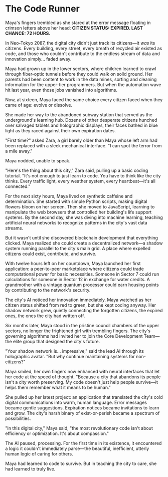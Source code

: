 # The Code Runner

Maya's fingers trembled as she stared at the error message floating in crimson letters above her head: **CITIZEN STATUS: EXPIRED. LAST CHANCE: 72 HOURS.**

In Neo-Tokyo 2087, the digital city didn't just track its citizens—it *was* its citizens. Every building, every street, every breath of recycled air existed as code, and those who couldn't contribute to the endless stream of data and innovation simply... faded away.

Maya had grown up in the lower sectors, where children learned to crawl through fiber-optic tunnels before they could walk on solid ground. Her parents had been content to work in the data mines, sorting and cleaning information for the upper-tier programmers. But when the automation wave hit last year, even those jobs vanished into algorithms.

Now, at sixteen, Maya faced the same choice every citizen faced when they came of age: evolve or dissolve.

She made her way to the abandoned subway station that served as the underground's learning hub. Dozens of other desperate citizens hunched over salvaged tablets and holographic displays, their faces bathed in blue light as they raced against their own expiration dates.

"First time?" asked Zara, a girl barely older than Maya whose left arm had been replaced with a sleek mechanical interface. "I can spot the terror from a mile away."

Maya nodded, unable to speak.

"Here's the thing about this city," Zara said, pulling up a basic coding tutorial. "It's not enough to just learn to code. You have to think like the city thinks. Every traffic light, every weather system, every heartbeat—it's all connected."

For the next sixty hours, Maya lived on synthetic caffeine and determination. She started with simple Python scripts, making digital flowers bloom on her screen. Then she moved to JavaScript, learning to manipulate the web browsers that controlled her building's life support systems. By the second day, she was diving into machine learning, teaching artificial neural networks to recognize patterns in the city's vast data streams.

But it wasn't until she discovered blockchain development that everything clicked. Maya realized she could create a decentralized network—a shadow system running parallel to the city's main grid. A place where expelled citizens could exist, contribute, and survive.

With twelve hours left on her countdown, Maya launched her first application: a peer-to-peer marketplace where citizens could trade computational power for basic necessities. Someone in Sector 7 could run calculations for someone in Sector 12 in exchange for water credits. A grandmother with a vintage quantum processor could earn housing points by contributing to the network's security.

The city's AI noticed her innovation immediately. Maya watched as her citizen status shifted from red to green, but she kept coding anyway. Her shadow network grew, quietly connecting the forgotten citizens, the expired ones, the ones the city had written off.

Six months later, Maya stood in the pristine council chambers of the upper sectors, no longer the frightened girl with trembling fingers. The city's governing algorithms had invited her to join the Core Development Team—the elite group that designed the city's future.

"Your shadow network is... impressive," said the lead AI through its holographic avatar. "But why continue maintaining systems for non-citizens?"

Maya smiled, her own fingers now enhanced with neural interfaces that let her code at the speed of thought. "Because a city that abandons its people isn't a city worth preserving. My code doesn't just help people survive—it helps them remember what it means to be human."

She pulled up her latest project: an application that translated the city's cold digital communications into warm, human language. Error messages became gentle suggestions. Expiration notices became invitations to learn and grow. The city's harsh binary of exist-or-perish became a spectrum of possibilities.

"In this digital city," Maya said, "the most revolutionary code isn't about efficiency or optimization. It's about compassion."

The AI paused, processing. For the first time in its existence, it encountered a logic it couldn't immediately parse—the beautiful, inefficient, utterly human logic of caring for others.

Maya had learned to code to survive. But in teaching the city to care, she had learned to truly live.
